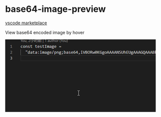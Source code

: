 # base64-image-preview

[vscode marketplace](https://marketplace.visualstudio.com/items?itemName=nate-scarlet.base64-image-preview)

View base64 encoded image by hover

![demo.gif](./demo.gif)

